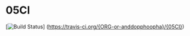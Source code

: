 # 05CI
[![Build Status](https://travis-ci.org/{ORG-or-anddopphoopha}/{05CI}.png?branch=master)]
(https://travis-ci.org/{ORG-or-anddopphoopha}/{05CI})